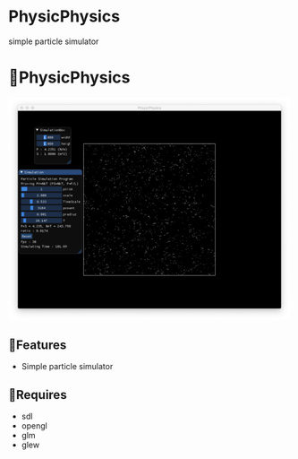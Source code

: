 # PhysicPhysics
simple particle simulator

# 🎇PhysicPhysics

![](https://github.com/wewanna/PhysicPhysics/blob/master/images/scr1.png)

## 💪Features
* Simple particle simulator

## 📍Requires
* sdl
* opengl
* glm
* glew

